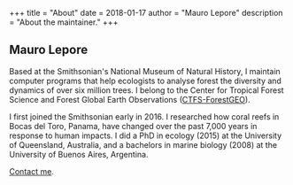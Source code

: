 +++
title = "About"
date = 2018-01-17
author = "Mauro Lepore"
description = "About the maintainer."
+++

## Mauro Lepore

Based at the Smithsonian's National Museum of Natural History, I maintain computer programs that help ecologists to analyse forest the diversity and dynamics of over six million trees. I belong to the Center for Tropical Forest Science and Forest Global Earth Observations ([CTFS-ForestGEO](http://www.forestgeo.si.edu/)).

I first joined the Smithsonian early in 2016. I researched how coral reefs in Bocas del Toro, Panama, have changed over the past 7,000 years in response to human impacts. I did a PhD in ecology (2015) at the University of Queensland, Australia, and a bachelors in marine biology (2008) at the University of Buenos Aires, Argentina.

[Contact me](https://github.com/maurolepore).
